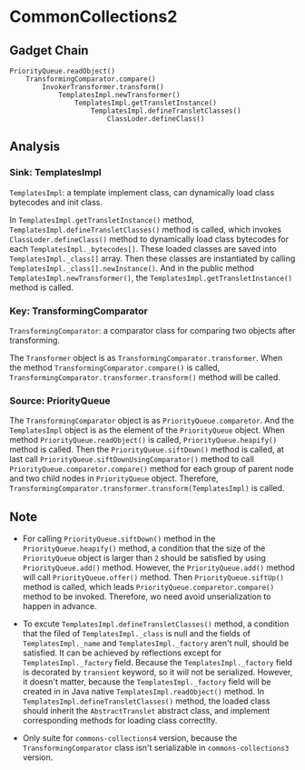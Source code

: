 # CommonCollections2

## Gadget Chain

    PriorityQueue.readObject()
        TransformingComparator.compare()
            InvokerTransformer.transform()
                TemplatesImpl.newTransformer()
                    TemplatesImpl.getTransletInstance() 
                        TemplatesImpl.defineTransletClasses()
                            ClassLoder.defineClass()

## Analysis

### Sink: TemplatesImpl

`TemplatesImpl`: a template implement class, can dynamically load class bytecodes and init class.

In `TemplatesImpl.getTransletInstance()` method, `TemplatesImpl.defineTransletClasses()` method is called, which invokes `ClassLoder.defineClass()` method to dynamically load class bytecodes for each `TemplatesImpl._bytecodes[]`. These loaded classes are saved into `TemplatesImpl._class[]` array. Then these classes are instantiated by calling `TemplatesImpl._class[].newInstance()`. And in the public method `TemplatesImpl.newTransformer()`, the `TemplatesImpl.getTransletInstance()` method is called.

### Key: TransformingComparator

`TransformingComparator`: a comparator class for comparing two objects after transforming.

The `Transformer` object is as `TransformingComparator.transformer`. When the method `TransformingComparator.compare()` is called, `TransformingComparator.transformer.transform()` method will be called.

### Source: PriorityQueue

The `TransformingComparator` object is as `PriorityQueue.comparetor`. And the `TemplatesImpl` object is as the element of the `PriorityQueue` object. When method `PriorityQueue.readObject()` is called, `PriorityQueue.heapify()` method is called. Then the `PriorityQueue.siftDown()` method is called, at last call `PriorityQueue.siftDownUsingComparator()` method to call `PriorityQueue.comparetor.compare()` method for each group of parent node and two child nodes in `PriorityQueue` object. Therefore, `TransformingComparator.transformer.transform(TemplatesImpl)` is called.

## Note

* For calling `PriorityQueue.siftDown()` method in the `PriorityQueue.heapify()` method, a condition that the size of the `PriorityQueue` object is larger than `2` should be satisfied by using `PriorityQueue.add()` method. However, the `PriorityQueue.add()` method will call `PriorityQueue.offer()` method. Then `PriorityQueue.siftUp()` method is called, which leads `PriorityQueue.comparetor.compare()` method to be invoked. Therefore, wo need avoid unserialization to happen in advance.

* To excute `TemplatesImpl.defineTransletClasses()` method, a condition that the filed of `TemplatesImpl._class` is null and the fields of `TemplatesImpl._name` and `TemplatesImpl._factory` aren't null, should be satisfied. It can be achieved by reflections except for `TemplatesImpl._factory` field. Because the `TemplatesImpl._factory` field is decorated by `transient` keyword, so it will not be serialized. However, it doesn't matter, because the `TemplatesImpl._factory` field will be created in in Java native `TemplatesImpl.readObject()` method. In `TemplatesImpl.defineTransletClasses()` method, the loaded class should inherit the `AbstractTranslet` abstract class, and implement corresponding methods for loading class correctlty.

* Only suite for `commons-collections4` version, because the `TransformingComparator` class isn't serializable in `commons-collections3` version.
